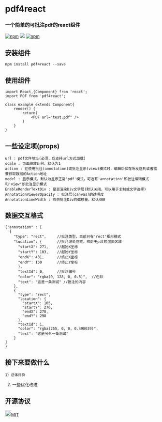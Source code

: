 # pdf4react
### 一个简单的可批注pdf的react组件
[![npm](https://img.shields.io/npm/v/pdf4react.svg)](https://www.npmjs.com/package/pdf4react)
[![](http://progressed.io/bar/55?title=progress)](https://github.com/fehmicansaglam/progressed.io)
[![npm](https://img.shields.io/npm/l/express.svg)](https://www.npmjs.com/package/pdf4react)

## 安装组件

    npm install pdf4react --save

## 使用组件

    import React,{Component} from 'react';
    import PDF from 'pdf4react';

    class example extends Component{
        render() {
            return(
                <PDF url="test.pdf" />
            )
        }
    }

## 一些设定项(props)

    url : pdf文件地址(必须，仅支持url方式加载)
    scale : 页面缩放比例，默认为1
    action : 在使用批注(annotation)或批注显示(view)模式时，编辑后保存所发送到或者需要获取数据的Action地址
    model : 显示模式，默认为显示正常'pdf'模式，可选有'annotation'即批注编辑模式和'view'即批注显示模式
    EnableRenderTextDiv : 是否渲染Div文字层(默认关闭，可以用于复制或文字选择)
    AnnotationViewerOpacity : 批注层(canvas)的透明度
    AnnotationLineWidth : 右侧批注Div的偏移量，默认400

## 数据交互格式
```
{"annotation" : [
  {
    "type": "rect",     //批注类型，目前只有'rect'矩形模式
    "location": {       //批注渲染位置，相对于pdf的渲染区域
      "startX": 271,    //起始X坐标
      "startY": 103,    //起始Y坐标
      "endX": 431,      //终止X坐标
      "endY": 150       //终止Y坐标
      },
      "textId": 0,      //批注编号
      "color": "rgba(0, 128, 0, 0.5)",  //色彩
      "text": "这是一条测试" //批注的内容
    },
    {
      "type": "rect",
      "location": {
        "startX": 105,
        "startY": 276,
        "endX": 278,
        "endY": 298
      },
      "textId": 1,
      "color": "rgba(255, 0, 0, 0.498039)",
      "text": "这是另外一条测试"
    }
]
}
```

## 接下来要做什么

	1）总体评价
  2) 一些优化改进

## 开源协议

<img src="https://opensource.org/files/osi_keyhole_300X300_90ppi_0.png" height="20" width="20"/>[MIT](https://opensource.org/licenses/MIT)
